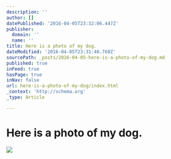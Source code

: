 ```yaml
---
description: ''
author: []
datePublished: '2016-04-05T23:32:06.447Z'
publisher:
  domain: ''
  name: ''
title: Here is a photo of my dog.
dateModified: '2016-04-05T23:31:40.760Z'
sourcePath: _posts/2016-04-05-here-is-a-photo-of-my-dog.md
published: true
inFeed: true
hasPage: true
inNav: false
url: here-is-a-photo-of-my-dog/index.html
_context: 'http://schema.org'
_type: Article

---
```

# Here is a photo of my dog.
![](https://the-grid-user-content.s3-us-west-2.amazonaws.com/5e95b5e5-8cc1-4b5d-931d-51075223036b.png)